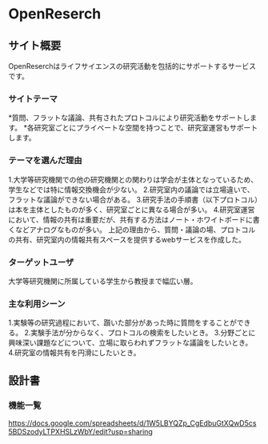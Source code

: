 # OpenReserch

## サイト概要
OpenReserchはライフサイエンスの研究活動を包括的にサポートするサービスです。

### サイトテーマ
*質問、フラットな議論、共有されたプロトコルにより研究活動をサポートします。
*各研究室ごとにプライベートな空間を持つことで、研究室運営もサポートします。

### テーマを選んだ理由
1.大学等研究機関での他の研究機関との関わりは学会が主体となっているため、学生などでは特に情報交換機会が少ない。
2.研究室内の議論では立場違いで、フラットな議論ができない場合がある。
3.研究手法の手順書（以下プロトコル）は本を主体としたものが多く、研究室ごとに異なる場合が多い。
4.研究室運営において、情報の共有は重要だが、共有する方法はノート・ホワイトボードに書くなどアナログなものが多い。
上記の理由から、質問・議論の場、プロトコルの共有、研究室内の情報共有スペースを提供するwebサービスを作成した。

### ターゲットユーザ
大学等研究機関に所属している学生から教授まで幅広い層。

### 主な利用シーン
1.実験等の研究過程において、躓いた部分があった時に質問をすることができる。
2.実験手法が分からなく、プロトコルの検索をしたいとき。
3.分野ごとに興味深い課題などについて、立場に取らわれずフラットな議論をしたいとき。
4.研究室の情報共有を円滑にしたいとき。

## 設計書

### 機能一覧
https://docs.google.com/spreadsheets/d/1W5LBYQZp_CgEdbuGtXQwD5cs5BDSzodyLTPXHSLzWbY/edit?usp=sharing


